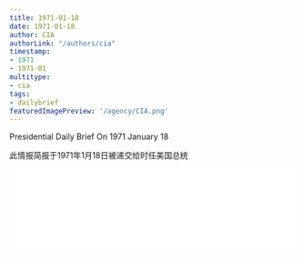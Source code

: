 ```yaml
---
title: 1971-01-18
date: 1971-01-18
author: CIA 
authorLink: "/authors/cia"
timestamp: 
- 1971
- 1971-01
multitype: 
- cia
tags: 
- dailybrief
featuredImagePreview: '/agency/CIA.png'
---
```



Presidential Daily Brief On 1971 January 18

此情报简报于1971年1月18日被递交给时任美国总统

<!--more-->





<div id="over" style="width:100%; overflow:hidden"> <iframe id="sFrame" name="sFrame" frameborder="no" border="0"  allowfullscreen marginwidth="0" scrolling="no" src = " /CIA/1971-01-18.html "  style = " position:absulute; width: 806px; top: 300;" > </iframe> </div>